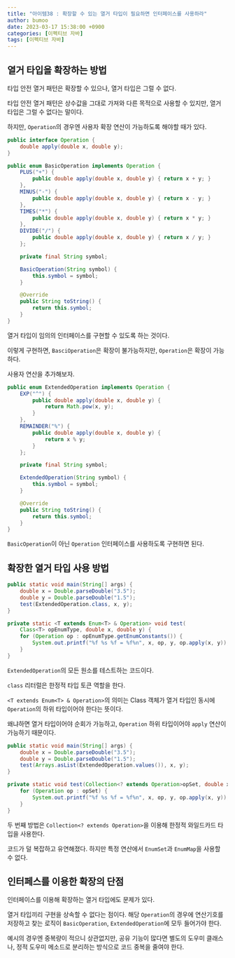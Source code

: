 ```yaml
---
title: "아이템38 : 확장할 수 있는 열거 타입이 필요하면 인터페이스를 사용하라"
author: bumoo
date: 2023-03-17 15:38:00 +0900
categories: [이펙티브 자바]
tags: [이펙티브 자바]
---
```


## 열거 타입을 확장하는 방법

타입 안전 열거 패턴은 확장할 수 있으나, 열거 타입은 그럴 수 없다.

타입 안전 열거 패턴은 상수값을 그대로 가져와 다른 목적으로 사용할 수 있지만, 열거 타입은 그럴 수 없다는 말이다.

하지만, `Operation`의 경우엔 사용자 확장 연산이 가능하도록 해야할 때가 있다.

```java
public interface Operation {
    double apply(double x, double y);
}

public enum BasicOperation implements Operation {
    PLUS("+") {
        public double apply(double x, double y) { return x + y; }
    },
    MINUS("-") {
        public double apply(double x, double y) { return x - y; }
    },
    TIMES("*") {
        public double apply(double x, double y) { return x * y; }
    },
    DIVIDE("/") {
        public double apply(double x, double y) { return x / y; }
    };

    private final String symbol;

    BasicOperation(String symbol) {
        this.symbol = symbol;
    }

    @Override
    public String toString() {
        return this.symbol;
    }
}
```

열거 타입이 임의의 인터페이스를 구현할 수 있도록 하는 것이다.

이렇게 구현하면, `BasciOperation`은 확장이 불가능하지만, `Operation`은 확장이 가능하다.

사용자 연산을 추가해보자.

```java
public enum ExtendedOperation implements Operation {
    EXP("^") {
        public double apply(double x, double y) {
            return Math.pow(x, y);
        }
    },
    REMAINDER("%") {
        public double apply(double x, double y) {
            return x % y;
        }
    };

    private final String symbol;

    ExtendedOperation(String symbol) {
        this.symbol = symbol;
    }

    @Override
    public String toString() {
        return this.symbol;
    }
}
```

`BasicOperation`이 아닌 `Operation` 인터페이스를 사용하도록 구현하면 된다.

## 확장한 열거 타입 사용 방법

```java
public static void main(String[] args) {
    double x = Double.parseDouble("3.5");
    double y = Double.parseDouble("1.5");
    test(ExtendedOperation.class, x, y);
}

private static <T extends Enum<T> & Operation> void test(
    Class<T> opEnumType, double x, double y) {
    for (Operation op : opEnumType.getEnumConstants()) {
        System.out.printf("%f %s %f = %f%n", x, op, y, op.apply(x, y));
    }
}
```

`ExtendedOperation`의 모든 원소를 테스트하는 코드이다. 

`class` 리터럴은 한정적 타입 토큰 역할을 한다. 

`<T extends Enum<T> & Operation>`의 의미는 Class 객체가 열거 타입인 동시에 `Operation`의 하위 타입이어야 한다는 뜻이다.

왜냐하면 열거 타입이어야 순회가 가능하고, `Operation` 하위 타입이어야 `apply` 연산이 가능하기 때문이다.

```java
public static void main(String[] args) {
    double x = Double.parseDouble("3.5");
    double y = Double.parseDouble("1.5");
    test(Arrays.asList(ExtendedOperation.values()), x, y);
}

private static void test(Collection<? extends Operation>opSet, double x, double y) {
    for (Operation op : opSet) {
        System.out.printf("%f %s %f = %f%n", x, op, y, op.apply(x, y));
    }
}
```

두 번째 방법은 `Collection<? extends Operation>`을 이용해 한정적 와일드카드 타입을 사용한다.

코드가 덜 복잡하고 유연해졌다. 하지만 특정 연산에서 `EnumSet`과 `EnumMap`을 사용할 수 없다.

## 인터페스를 이용한 확장의 단점
인터페이스를 이용해 확장하는 열거 타입에도 문제가 있다. 

열거 타입끼리 구현을 상속할 수 없다는 점이다. 
해당 `Operation`의 경우에 연산기호를 저장하고 찾는 로직이 `BasicOperation`, `ExtendedOperation`에 모두 들어가야 한다.

예시의 경우엔 중복량이 적으니 상관없지만, 공유 기능이 많다면 별도의 도우미 클래스나, 정적 도우미 메소드로 분리하는 방식으로 코드 중복을 줄여야 한다.